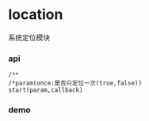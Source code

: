# location

系统定位模块

### api

```
/**
/*param(once:是否只定位一次(true,false))
start(param,callback)
```

### demo

```

```



